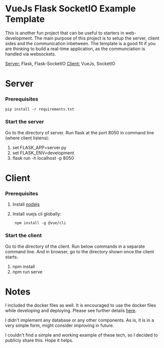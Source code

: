
# VueJs Flask SocketIO Example Template

This is another fun project that can be useful to starters in web-development. The main purpose of this project is to setup the server, client sides and the communication inbetween. The template is a good fit if you are thinking to build a real-time application, as the communciation is handled via websockets.

<ins>Server:</ins> Flask, Flask-SocketIO
<ins>Client:</ins> VueJs, SocketIO

# Server
### Prerequisites
`pip install -r requirements.txt`

### Start the server
Go to the directory of server. Run flask at the port 8050 in command line (where client listens):
1. set FLASK_APP=server.py
2. set FLASK_ENV=development
3. flask run -h localhost -p 8050

# Client
### Prerequisites

1. Install [nodejs]([https://nodejs.org/en/download/](https://nodejs.org/en/download/))
2. Install vuejs cli globally:
	
		npm install -g @vue/cli


### Start the client
Go to the directory of the client. Run below commands in a separate command line. And in browser, go to the directory shown once the client starts.

1. npm install
2. npm run serve

# Notes
I included the docker files as well. It is encouraged to use the docker files while developing and deploying. Please see further details [here]([https://www.docker.com/](https://www.docker.com/)).

I didn't implement any database or any other components. As is, it is in a very simple form, might consider improving in future.

I couldn't find a simple and working example of these tech, so I decided to publicly share this. Hope it helps.